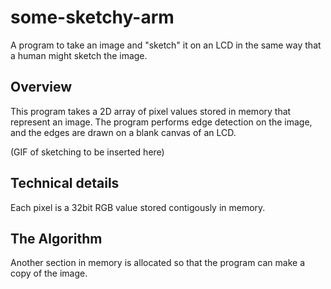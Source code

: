 # some-sketchy-arm
A program to take an image and "sketch" it on an LCD in the same way that a human might sketch the image.

## Overview
This program takes a 2D array of pixel values stored in memory that represent an image. The program performs edge detection on the image, and the edges are drawn on a blank canvas of an LCD.

(GIF of sketching to be inserted here)

## Technical details
Each pixel is a 32bit RGB value stored contigously in memory.

## The Algorithm
Another section in memory is allocated so that the program can make a copy of the image. 
